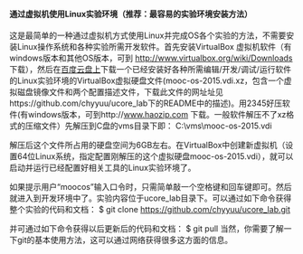 
#### 通过虚拟机使用Linux实验环境（推荐：最容易的实验环境安装方法）

这是最简单的一种通过虚拟机方式使用Linux并完成OS各个实验的方法，不需要安装Linux操作系统和各种实验所需开发软件。首先安装VirtualBox 虚拟机软件（有windows版本和其他OS版本，可到 http://www.virtualbox.org/wiki/Downloads 下载），然后在[百度云盘上](http://pan.baidu.com/s/11zjRK)下载一个已经安装好各种所需编辑/开发/调试/运行软件的Linux实验环境的VirtualBox虚拟硬盘文件(mooc-os-2015.vdi.xz，包含一个虚拟磁盘镜像文件和两个配置描述文件，下载此文件的网址址见https://github.com/chyyuu/ucore_lab下的README中的描述)。用2345好压软件(有windows版本，可到http://www.haozip.com 下载。一般软件解压不了xz格式的压缩文件）先解压到C盘的vms目录下即：
	C:\vms\mooc-os-2015.vdi

解压后这个文件所占用的硬盘空间为6GB左右。在VirtualBox中创建新虚拟机（设置64位Linux系统，指定配置刚解压的这个虚拟硬盘mooc-os-2015.vdi），就可以启动并运行已经配置好相关工具的Linux实验环境了。


如果提示用户“moocos”输入口令时，只需简单敲一个空格键和回车键即可。然后就进入到开发环境中了。实验内容位于ucore_lab目录下。可以通过如下命令获得整个实验的代码和文档：
	$ git clone https://github.com/chyyuu/ucore_lab.git

并可通过如下命令获得以后更新后的代码和文档：
	$ git pull
当然，你需要了解一下git的基本使用方法，这可以通过网络获得很多这方面的信息。
